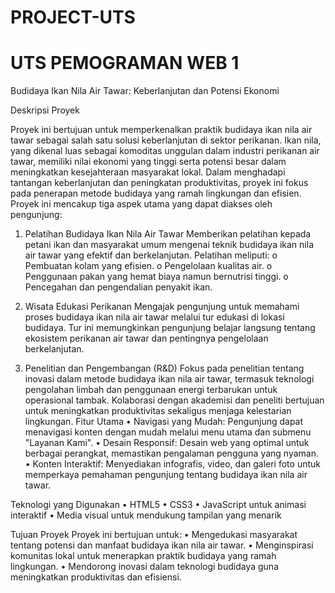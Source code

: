 # PROJECT-UTS
# UTS PEMOGRAMAN WEB 1
Budidaya Ikan Nila Air Tawar: Keberlanjutan dan Potensi Ekonomi

Deskripsi Proyek

Proyek ini bertujuan untuk memperkenalkan praktik budidaya ikan nila air tawar sebagai salah satu solusi keberlanjutan di sektor perikanan. Ikan nila, yang dikenal luas sebagai komoditas unggulan dalam industri perikanan air tawar, memiliki nilai ekonomi yang tinggi serta potensi besar dalam meningkatkan kesejahteraan masyarakat lokal. Dalam menghadapi tantangan keberlanjutan dan peningkatan produktivitas, proyek ini fokus pada penerapan metode budidaya yang ramah lingkungan dan efisien.
Proyek ini mencakup tiga aspek utama yang dapat diakses oleh pengunjung:
1.	Pelatihan Budidaya Ikan Nila Air Tawar
Memberikan pelatihan kepada petani ikan dan masyarakat umum mengenai teknik budidaya ikan nila air tawar yang efektif dan berkelanjutan. Pelatihan meliputi:
o	Pembuatan kolam yang efisien.
o	Pengelolaan kualitas air.
o	Penggunaan pakan yang hemat biaya namun bernutrisi tinggi.
o	Pencegahan dan pengendalian penyakit ikan.

3.	Wisata Edukasi Perikanan
Mengajak pengunjung untuk memahami proses budidaya ikan nila air tawar melalui tur edukasi di lokasi budidaya. Tur ini memungkinkan pengunjung belajar langsung tentang ekosistem perikanan air tawar dan pentingnya pengelolaan berkelanjutan.

5.	Penelitian dan Pengembangan (R&D)
Fokus pada penelitian tentang inovasi dalam metode budidaya ikan nila air tawar, termasuk teknologi pengolahan limbah dan penggunaan energi terbarukan untuk operasional tambak. Kolaborasi dengan akademisi dan peneliti bertujuan untuk meningkatkan produktivitas sekaligus menjaga kelestarian lingkungan.
Fitur Utama
•	Navigasi yang Mudah: Pengunjung dapat menavigasi konten dengan mudah melalui menu utama dan submenu "Layanan Kami".
•	Desain Responsif: Desain web yang optimal untuk berbagai perangkat, memastikan pengalaman pengguna yang nyaman.
•	Konten Interaktif: Menyediakan infografis, video, dan galeri foto untuk memperkaya pemahaman pengunjung tentang budidaya ikan nila air tawar.

Teknologi yang Digunakan
•	HTML5
•	CSS3
•	JavaScript untuk animasi interaktif
•	Media visual untuk mendukung tampilan yang menarik

Tujuan Proyek
Proyek ini bertujuan untuk:
•	Mengedukasi masyarakat tentang potensi dan manfaat budidaya ikan nila air tawar.
•	Menginspirasi komunitas lokal untuk menerapkan praktik budidaya yang ramah lingkungan.
•	Mendorong inovasi dalam teknologi budidaya guna meningkatkan produktivitas dan efisiensi.
